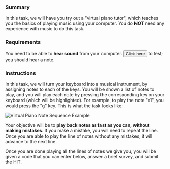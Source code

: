 ### Summary

In this task, we will have you try out a "virtual piano tutor", which teaches you the basics of playing music using your computer. You do **NOT** need any experience with music to do this task.

### Requirements

You need to be able to **hear sound** from your computer. <button onclick="testPlayNote()">Click here</button> to test; you should hear a note.

### Instructions

In this task, we will turn your keyboard into a musical instrument, by assigning notes to each of the keys.
You will be shown a list of notes to play, and you will play each note by pressing the corresponding key on your keyboard (which will be highlighted). For example, to play the note "e1", you would press the "g" key.
This is what the task looks like:

![Virtual Piano Note Sequence Example](//pianotutor.herokuapp.com/anim.gif)

Your objective will be to **play back notes as fast as you can, without making mistakes**. If you make a mistake, you will need to repeat the line. Once you are able to play the line of notes without any mistakes, it will advance to the next line.

Once you are done playing all the lines of notes we give you, you will be given a code that you can enter below, answer a brief survey, and submit the HIT.
